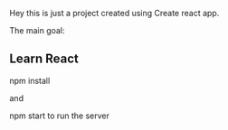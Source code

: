 Hey this is just a project created using Create react app.

The main goal:

## Learn React

npm install

and

npm start to run the server
